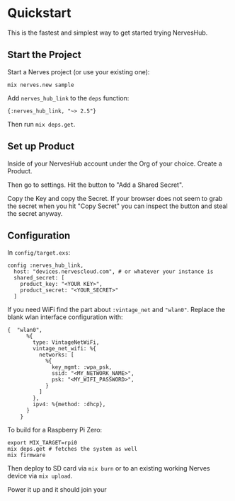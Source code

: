# Quickstart

This is the fastest and simplest way to get started trying NervesHub.

## Start the Project

Start a Nerves project (or use your existing one):

```
mix nerves.new sample
```

Add `nerves_hub_link` to the `deps` function:

```
{:nerves_hub_link, "~> 2.5"}
```

Then run `mix deps.get`.

## Set up Product

Inside of your NervesHub account under the Org of your choice. Create a Product.

Then go to settings. Hit the button to "Add a Shared Secret".

Copy the Key and copy the Secret. If your browser does not seem to grab the secret
when you hit "Copy Secret" you can inspect the button and steal the secret anyway.

## Configuration

In `config/target.exs`:

```
config :nerves_hub_link,
  host: "devices.nervescloud.com", # or whatever your instance is
  shared_secret: [
    product_key: "<YOUR KEY>",
    product_secret: "<YOUR_SECRET>"
  ]
```

If you need WiFi find the part about `:vintage_net` and `"wlan0"`. Replace the blank wlan interface configuration with:

```
{  "wlan0",
      %{
        type: VintageNetWiFi,
        vintage_net_wifi: %{
          networks: [
            %{
              key_mgmt: :wpa_psk,
              ssid: "<MY_NETWORK_NAME>",
              psk: "<MY_WIFI_PASSWORD>",
            }
          ]
        },
        ipv4: %{method: :dhcp},
      }
    }
```

To build for a Raspberry Pi Zero:

```
export MIX_TARGET=rpi0
mix deps.get # fetches the system as well
mix firmware
```

Then deploy to SD card via `mix burn` or to an existing working Nerves device via `mix upload`.

Power it up and it should join your
